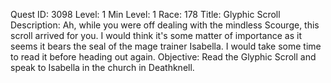 Quest ID: 3098
Level: 1
Min Level: 1
Race: 178
Title: Glyphic Scroll
Description: Ah, while you were off dealing with the mindless Scourge, this scroll arrived for you. I would think it's some matter of importance as it seems it bears the seal of the mage trainer Isabella. I would take some time to read it before heading out again.
Objective: Read the Glyphic Scroll and speak to Isabella in the church in Deathknell.
